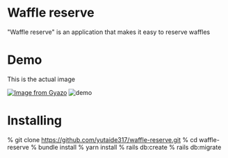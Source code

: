 # Waffle reserve

"Waffle reserve" is an application that makes it easy to reserve waffles

# Demo

This is the actual image

[![Image from Gyazo](https://i.gyazo.com/1a31dab6f00a7d1e1da8499a0650eb2a.gif)](https://gyazo.com/1a31dab6f00a7d1e1da8499a0650eb2a)
![demo](https://gyazo.com/183c3ca2e1b16f6e9b8ced75da44f418)

# Installing

% git clone https://github.com/yutaide317/waffle-reserve.git
% cd waffle-reserve
% bundle install
% yarn install
% rails db:create
% rails db:migrate


